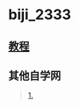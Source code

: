 # biji_2333
## [教程](https://www.jb51.net/books/536708.html#downintro2)
## 其他自学网
>[1. ](https://6so.so/t/256285/)
